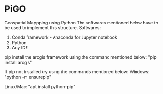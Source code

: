 # PiGO
Geospatial Mappping using Python
The softwares mentioned below have to be used to implement this structure.
Softwares: 
1. Conda framework - Anaconda for Jupyter notebook
2. Python
3. Any IDE

pip install the arcgis framework using the command mentioned below:
"pip install arcgis"

If pip not installed try using the commands mentioned below:
Windows:
"python -m ensurepip"

Linux/Mac:
"apt install python-pip"
